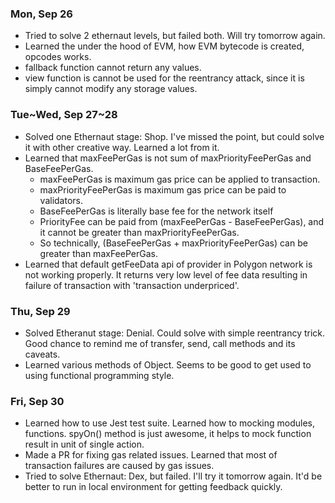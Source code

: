 ### Mon, Sep 26

- Tried to solve 2 ethernaut levels, but failed both. Will try tomorrow again.
- Learned the under the hood of EVM, how EVM bytecode is created, opcodes works.
- fallback function cannot return any values.
- view function is cannot be used for the reentrancy attack, since it is simply cannot modify any storage values.

### Tue~Wed, Sep 27~28

- Solved one Ethernaut stage: Shop. I've missed the point, but could solve it with other creative way. Learned a lot from it.
- Learned that maxFeePerGas is not sum of maxPriorityFeePerGas and BaseFeePerGas.
  - maxFeePerGas is maximum gas price can be applied to transaction.
  - maxPriorityFeePerGas is maximum gas price can be paid to validators.
  - BaseFeePerGas is literally base fee for the network itself
  - PriorityFee can be paid from (maxFeePerGas - BaseFeePerGas), and it cannot be greater than maxPriorityFeePerGas.
  - So technically, (BaseFeePerGas + maxPriorityFeePerGas) can be greater than maxFeePerGas.
- Learned that default getFeeData api of provider in Polygon network is not working properly. It returns very low level of fee data resulting in failure of transaction with 'transaction underpriced'.

### Thu, Sep 29

- Solved Etheranut stage: Denial. Could solve with simple reentrancy trick. Good chance to remind me of transfer, send, call methods and its caveats.
- Learned various methods of Object. Seems to be good to get used to using functional programming style.

### Fri, Sep 30

- Learned how to use Jest test suite. Learned how to mocking modules, functions. spyOn() method is just awesome, it helps to mock function result in unit of single action.
- Made a PR for fixing gas related issues. Learned that most of transaction failures are caused by gas issues.
- Tried to solve Ethernaut: Dex, but failed. I'll try it tomorrow again. It'd be better to run in local environment for getting feedback quickly.

